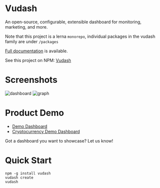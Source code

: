 # Vudash

An open-source, configurable, extensible dashboard for monitoring, marketing, and more.

Note that this project is a lerna `monorepo`, individual packages in the vudash family are under `/packages`

[Full documentation](https://vudash.com) is available.

See this project on NPM: [Vudash](https://npmjs.org/vudash)

# Screenshots

![dashboard](https://cloud.githubusercontent.com/assets/218949/25785093/2d37aaf0-3370-11e7-9e7a-ec8f2d05ccf0.png)
![graph](https://cloud.githubusercontent.com/assets/218949/18608448/68c9bf90-7ce1-11e6-95a9-15c864722271.png)

# Product Demo

* [Demo Dashboard](http://demo.vudash.com/)
* [Cryptocurrency Demo Dashboard](http://cryptodash.herokuapp.com/default.dashboard)

Got a dashboard you want to showcase? Let us know!

# Quick Start

```
npm -g install vudash
vudash create
vudash
```
